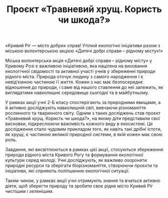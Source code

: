 ﻿---
title: Проєкт «Травневий хрущ. Користь чи шкода?»
---

«Кривий Ріг — місто добрих справ! Утілюй екологічні ініціативи разом з міською волонтерською акцією «Дитячі добрі справи – рідному місту»!»

Міська волонтерська акція «Дитячі добрі справи – рідному місту» у Кривому Розі є важливою ініціативою, яка націлена на виховання екологічної свідомості та активної участі учнів у збереженні природи рідного міста. Природа оточує людину з самого народження і є невід'ємною частиною її життя. Кожен з нас має безпосереднє відношення до природи, і саме від нашого ставлення до неї залежить, як виглядатиме навколишнє середовище сьогодні та в майбутньому.

У рамках акції учні 2-Б класу спостерігають за природними явищами, а й активно досліджують навколишній світ, вивчаючи різноманіття рослинного та тваринного світу. Одним з таких досліджень став проєкт «Травневий хрущ. Користь чи шкода?», на якому діти представили свої висновки, підкреслюючи важливість кожного виду в екосистемі. Це дослідження стало чудовим прикладом того, як навіть такі дрібні істоти, як хрущі, є частиною великої природної системи, в якій кожен має свою роль.

Завдання, які висвітлюються в рамках цієї акції, стосуються збереження природи рідного міста Кривого Рогу та формування екологічної культури серед молоді. Учні досліджують, як важливо охороняти природні ресурси та зберігати біорізноманіття, створюючи проєкти та ініціативи, які сприяють поліпшенню екологічної ситуації. 

Таким чином, у рамках акції учні отримують знання та вчаться активно діяти, щоб зберегти природу та зробити своє рідне місто Кривий Ріг чистішим і зеленішим.

<slideshow />
